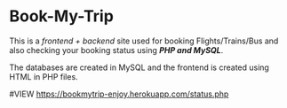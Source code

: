 # Book-My-Trip
This is a *frontend + backend* site used for booking Flights/Trains/Bus and also checking your booking status using ***PHP and MySQL***.

The databases are created in MySQL and the frontend is created using HTML in PHP files.


#VIEW
https://bookmytrip-enjoy.herokuapp.com/status.php
